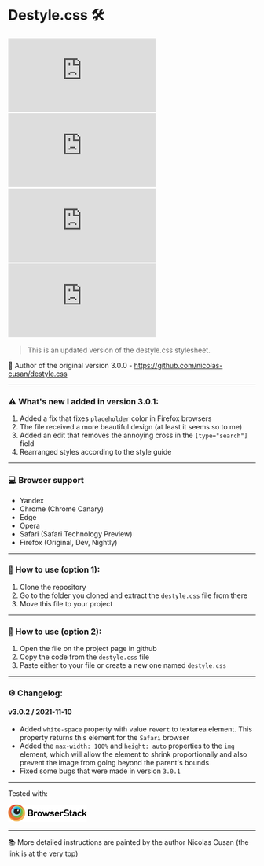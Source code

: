 # Destyle.css 🛠
![Lines of code](https://img.shields.io/tokei/lines/github/sineylo/Destyle.css?style=for-the-badge) ![Code size](https://img.shields.io/github/languages/code-size/SineYlo/Destyle.css?style=for-the-badge) ![GitHub repo size](https://img.shields.io/github/repo-size/SineYlo/Destyle.css?style=for-the-badge) ![GitHub](https://img.shields.io/github/license/SineYlo/Destyle.css?style=for-the-badge)
  
> This is an updated version of the destyle.css stylesheet.

📌 Author of the original version 3.0.0 - https://github.com/nicolas-cusan/destyle.css 
***
### ⚠️ What's new I added in version 3.0.1:

1. Added a fix that fixes `placeholder` color in Firefox browsers
2. The file received a more beautiful design (at least it seems so to me)
3. Added an edit that removes the annoying cross in the `[type="search"]` field
4. Rearranged styles according to the style guide
***
### 💻 Browser support
- Yandex
- Chrome (Chrome Canary)
- Edge
- Opera
- Safari (Safari Technology Preview)
- Firefox (Original, Dev, Nightly)
***
### 📄 How to use (option 1):

1. Clone the repository
2. Go to the folder you cloned and extract the `destyle.css` file from there
3. Move this file to your project
***
### 📄 How to use (option 2):

1. Open the file on the project page in github
2. Copy the code from the `destyle.css` file
3. Paste either to your file or create a new one named `destyle.css`
***
### ⚙️ Changelog:
#### v3.0.2 / 2021-11-10
- Added `white-space` property with value `revert` to textarea element. This property returns this element for the `Safari` browser
- Added the `max-width: 100%` and `height: auto` properties to the `img` element, which will allow the element to shrink proportionally and also prevent the image from going beyond the parent's bounds
- Fixed some bugs that were made in version `3.0.1`
***
Tested with:  

<a href="https://www.browserstack.com">
  <img src="temp/Browserstack-logo.svg?sanitize=false" alt="browserstack" width="160">
</a> 

***
📚 More detailed instructions are painted by the author Nicolas Cusan (the link is at the very top)
